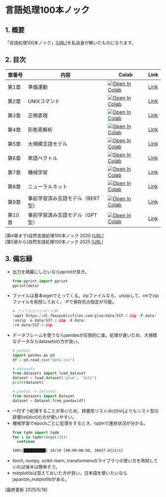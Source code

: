 # 言語処理100本ノック

## 1. 概要
「言語処理100本ノック」[[URL](https://nlp100.github.io/2025/ja/)]を私自身が解いたものになります。

## 2. 目次
| 章番号 | 内容                                | Colab | Link |
|--------|-------------------------------------|--------|--------|
| 第1章  | 準備運動                            | [![Open In Colab](https://colab.research.google.com/assets/colab-badge.svg)](https://colab.research.google.com/github/j329nish/100knocks/blob/main/chapter1.ipynb)| [Link](https://github.com/j329nish/100knocks/blob/main/chapter1.ipynb) |
| 第2章  | UNIXコマンド                        | [![Open In Colab](https://colab.research.google.com/assets/colab-badge.svg)](https://colab.research.google.com/github/j329nish/100knocks/blob/main/chapter2.ipynb)| [Link](https://github.com/j329nish/100knocks/blob/main/chapter2.ipynb) |
| 第3章  | 正規表現                            | [![Open In Colab](https://colab.research.google.com/assets/colab-badge.svg)](https://colab.research.google.com/github/j329nish/100knocks/blob/main/chapter3.ipynb)| [Link](https://github.com/j329nish/100knocks/blob/main/chapter3.ipynb) |
| 第4章  | 形態素解析                          | [![Open In Colab](https://colab.research.google.com/assets/colab-badge.svg)](https://colab.research.google.com/github/j329nish/100knocks/blob/main/chapter4.ipynb)| [Link](https://github.com/j329nish/100knocks/blob/main/chapter4.ipynb) |
| 第5章  | 大規模言語モデル                    | [![Open In Colab](https://colab.research.google.com/assets/colab-badge.svg)](https://colab.research.google.com/github/j329nish/100knocks/blob/main/chapter5.ipynb)| [Link](https://github.com/j329nish/100knocks/blob/main/chapter5.ipynb) |
| 第6章  | 単語ベクトル                        | [![Open In Colab](https://colab.research.google.com/assets/colab-badge.svg)](https://colab.research.google.com/github/j329nish/100knocks/blob/main/chapter6.ipynb)| [Link](https://github.com/j329nish/100knocks/blob/main/chapter6.ipynb) |
| 第7章  | 機械学習                            | [![Open In Colab](https://colab.research.google.com/assets/colab-badge.svg)](https://colab.research.google.com/github/j329nish/100knocks/blob/main/chapter7.ipynb)| [Link](https://github.com/j329nish/100knocks/blob/main/chapter7.ipynb) |
| 第8章  | ニューラルネット                    | [![Open In Colab](https://colab.research.google.com/assets/colab-badge.svg)](https://colab.research.google.com/github/j329nish/100knocks/blob/main/chapter8.ipynb)| [Link](https://github.com/j329nish/100knocks/blob/main/chapter8.ipynb) |
| 第9章  | 事前学習済み言語モデル（BERT型）    | [![Open In Colab](https://colab.research.google.com/assets/colab-badge.svg)](https://colab.research.google.com/github/j329nish/100knocks/blob/main/chapter9.ipynb)| [Link](https://github.com/j329nish/100knocks/blob/main/chapter9.ipynb) |
| 第10章 | 事前学習済み言語モデル（GPT型）     | [![Open In Colab](https://colab.research.google.com/assets/colab-badge.svg)](https://colab.research.google.com/github/j329nish/100knocks/blob/main/chapter10.ipynb)| [Link](https://github.com/j329nish/100knocks/blob/main/chapter10.ipynb) |

(第4章まで)自然言語処理100本ノック 2020 [[URL](https://nlp100.github.io/2020/ja/)]<br>
(第5章から)自然言語処理100本ノック 2025 [[URL](https://nlp100.github.io/2025/ja/)]<br>

## 3. 備忘録

- 出力を綺麗にしたいならpprintが良き。
  ```python
  from pprint import pprint
  pprint(data)
  ```
- ファイルは基本wgetでとってくる。zipファイルなら、unzipして、rmでzipファイルを削除しておく。-Pで保存先の指定が可能。
  ```python
  # ファイルのインポート例
  !wget https://dl.fbaipublicfiles.com/glue/data/SST-2.zip -P data/
  !unzip -o data/SST-2.zip -d data/
  !rm data/SST-2.zip
  ```
- データフレームを使うならpandasが圧倒的に楽。処理が遅いため、大規模なデータならdatasetsの方が良い。
  ```python
  # pandas
  import pandas as pd
  df = pd.read_csv("data.csv")

  # datasets
  from datasets import load_dataset
  dataset = load_dataset('glue', 'sst2')
  print(dataset)

  # pandas -> datasets
  from datasets import Dataset
  dataset = Dataset.from_pandas(df)
  ```
- 一行ずつ処理することが多いため、辞書型リストdict[list]よりもリスト型の辞書list[dict]の方が使いやすい。
- 機械学習でepochごとに処理をするとき、tqdmで進捗状況が分かる。
  ```python
  from tqdm import tqdm
  for i in tqdm(range(10)):
    continue
  ```
  ```bash
  100%|██████████| 10/10 [00:00<00:00, 30437.62it/s]
  ```
- torch, numpy, scikit-learn, transformersのライブラリの使い方を熟知していれば後半は簡単そう。
- matplotlibは覚えておいた方が良い。日本語を使いたいならjapanize_matplotlibがある。

(最終更新 2025/5/18)
